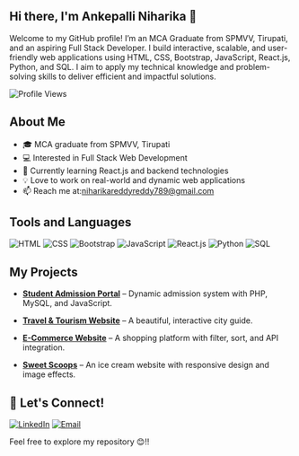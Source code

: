 ## Hi there, I'm Ankepalli Niharika 👋  
Welcome to my GitHub profile! I’m an MCA Graduate from SPMVV, Tirupati, and an aspiring Full Stack Developer. I build interactive, scalable, and user-friendly web applications using HTML, CSS, Bootstrap, JavaScript, React.js, Python, and SQL. I aim to apply my technical knowledge and problem-solving skills to deliver efficient and impactful solutions.

![Profile Views](https://komarev.com/ghpvc/?username=ankepalliniharika&color=blueviolet)

##  About Me
- 🎓 MCA graduate from SPMVV, Tirupati
- 💻 Interested in Full Stack Web Development
- 🌱 Currently learning React.js and backend technologies
- 💡 Love to work on real-world and dynamic web applications
- 📫 Reach me at:niharikareddyreddy789@gmail.com

##  Tools and Languages
![HTML](https://img.shields.io/badge/HTML-FF4500?style=flat&logo=html5&logoColor=white)
![CSS](https://img.shields.io/badge/CSS-1572B6?style=flat&logo=css3&logoColor=white)
![Bootstrap](https://img.shields.io/badge/Bootstrap-563D7C?style=flat&logo=bootstrap&logoColor=white)
![JavaScript](https://img.shields.io/badge/JavaScript-F7DF1E?style=flat&logo=javascript&logoColor=black)
![React.js](https://img.shields.io/badge/React-61DAFB?style=flat&logo=react&logoColor=black)
![Python](https://img.shields.io/badge/Python-3776AB?style=flat&logo=python&logoColor=white)
![SQL](https://img.shields.io/badge/SQL-4479A1?style=flat&logo=postgresql&logoColor=white)

## My Projects

- **[Student Admission Portal](https://phpproject24.infinityfreeapp.com
)** – Dynamic admission system with PHP, MySQL, and JavaScript.

- **[Travel & Tourism Website](https://explore-travel-tourism.netlify.app/
)** – A beautiful, interactive city guide.

- **[E-Commerce Website](https://e-commerce-website-smartmart.netlify.app/)** – A shopping platform with filter, sort, and API integration.

- **[Sweet Scoops](https://sweet-scoops-shop.netlify.app/)** – An ice cream website with responsive design and image effects.


## 🤝 Let's Connect!
[![LinkedIn](https://img.shields.io/badge/LinkedIn-0077B5?style=flat&logo=linkedin&logoColor=white)](https://www.linkedin.com/in/ankepalli-niharika)
[![Email](https://img.shields.io/badge/Email-D14836?style=flat&logo=gmail&logoColor=white)](mailto:niharikareddyreddy789@gmail.com)

Feel free to explore my repository 😊!!
